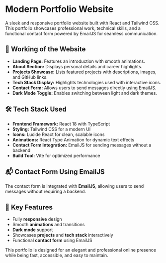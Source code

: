 # Modern Portfolio Website

A sleek and responsive portfolio website built with React and Tailwind CSS. This portfolio showcases professional work, technical skills, and a functional contact form powered by EmailJS for seamless communication.

## 🚀 Working of the Website

- **Landing Page:** Features an introduction with smooth animations.
- **About Section:** Displays personal details and career highlights.
- **Projects Showcase:** Lists featured projects with descriptions, images, and GitHub links.
- **Tech Stack Display:** Highlights technologies used with interactive icons.
- **Contact Form:** Allows users to send messages directly using EmailJS.
- **Dark Mode Toggle:** Enables switching between light and dark themes.

## 🛠️ Tech Stack Used

- **Frontend Framework:** React 18 with TypeScript
- **Styling:** Tailwind CSS for a modern UI
- **Icons:** Lucide React for clean, scalable icons
- **Animations:** React Type Animation for dynamic text effects
- **Contact Form Integration:** EmailJS for sending messages without a backend
- **Build Tool:** Vite for optimized performance

## 📬 Contact Form Using EmailJS

The contact form is integrated with **EmailJS**, allowing users to send messages without requiring a backend.

## 🎯 Key Features

- Fully **responsive** design
- Smooth **animations** and transitions
- **Dark mode** support
- Showcases **projects** and **tech stack** interactively
- Functional **contact form** using EmailJS

This portfolio is designed for an elegant and professional online presence while being fast, accessible, and easy to maintain.
